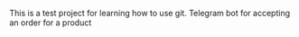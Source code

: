 This is a test project for learning how to use git.
Telegram bot for accepting an order for a product
